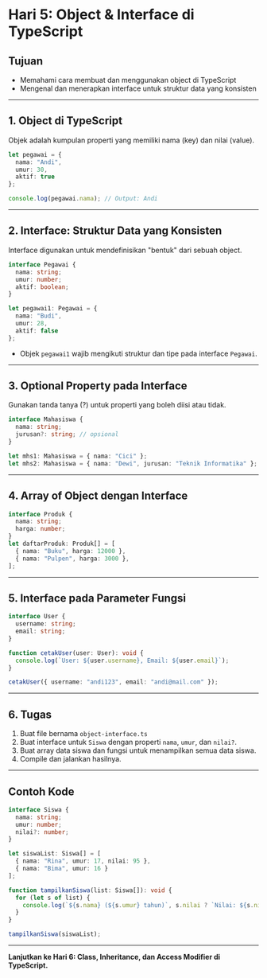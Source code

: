 # Hari 5: Object & Interface di TypeScript

## Tujuan
- Memahami cara membuat dan menggunakan object di TypeScript
- Mengenal dan menerapkan interface untuk struktur data yang konsisten

---

## 1. Object di TypeScript

Objek adalah kumpulan properti yang memiliki nama (key) dan nilai (value).

```typescript
let pegawai = {
  nama: "Andi",
  umur: 30,
  aktif: true
};

console.log(pegawai.nama); // Output: Andi
```

---

## 2. Interface: Struktur Data yang Konsisten

Interface digunakan untuk mendefinisikan "bentuk" dari sebuah object.

```typescript
interface Pegawai {
  nama: string;
  umur: number;
  aktif: boolean;
}

let pegawai1: Pegawai = {
  nama: "Budi",
  umur: 28,
  aktif: false
};
```
- Objek `pegawai1` wajib mengikuti struktur dan tipe pada interface `Pegawai`.

---

## 3. Optional Property pada Interface

Gunakan tanda tanya (?) untuk properti yang boleh diisi atau tidak.

```typescript
interface Mahasiswa {
  nama: string;
  jurusan?: string; // opsional
}

let mhs1: Mahasiswa = { nama: "Cici" };
let mhs2: Mahasiswa = { nama: "Dewi", jurusan: "Teknik Informatika" };
```

---

## 4. Array of Object dengan Interface

```typescript
interface Produk {
  nama: string;
  harga: number;
}
let daftarProduk: Produk[] = [
  { nama: "Buku", harga: 12000 },
  { nama: "Pulpen", harga: 3000 },
];
```

---

## 5. Interface pada Parameter Fungsi

```typescript
interface User {
  username: string;
  email: string;
}

function cetakUser(user: User): void {
  console.log(`User: ${user.username}, Email: ${user.email}`);
}

cetakUser({ username: "andi123", email: "andi@mail.com" });
```

---

## 6. Tugas

1. Buat file bernama `object-interface.ts`
2. Buat interface untuk `Siswa` dengan properti `nama`, `umur`, dan `nilai?`.
3. Buat array data siswa dan fungsi untuk menampilkan semua data siswa.
4. Compile dan jalankan hasilnya.

---

## Contoh Kode

```typescript
interface Siswa {
  nama: string;
  umur: number;
  nilai?: number;
}

let siswaList: Siswa[] = [
  { nama: "Rina", umur: 17, nilai: 95 },
  { nama: "Bima", umur: 16 }
];

function tampilkanSiswa(list: Siswa[]): void {
  for (let s of list) {
    console.log(`${s.nama} (${s.umur} tahun)`, s.nilai ? `Nilai: ${s.nilai}` : "");
  }
}

tampilkanSiswa(siswaList);
```

---

**Lanjutkan ke Hari 6: Class, Inheritance, dan Access Modifier di TypeScript.**
